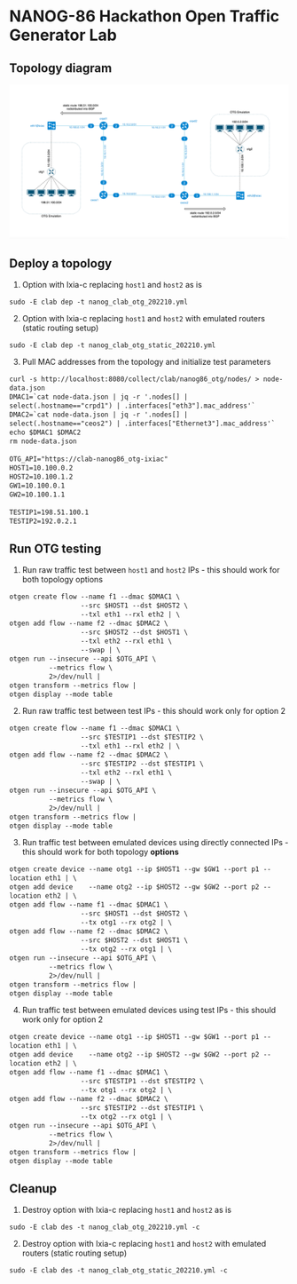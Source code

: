 # NANOG-86 Hackathon Open Traffic Generator Lab

## Topology diagram

![Diagram](images/n86-otg.png)

## Deploy a topology

1. Option with Ixia-c replacing `host1` and `host2` as is

  ```Shell
  sudo -E clab dep -t nanog_clab_otg_202210.yml
  ```

2. Option with Ixia-c replacing `host1` and `host2` with emulated routers (static routing setup)

  ```Shell
  sudo -E clab dep -t nanog_clab_otg_static_202210.yml
  ```

3. Pull MAC addresses from the topology and initialize test parameters

  ```Shell
  curl -s http://localhost:8080/collect/clab/nanog86_otg/nodes/ > node-data.json
  DMAC1=`cat node-data.json | jq -r '.nodes[] | select(.hostname=="crpd1") | .interfaces["eth3"].mac_address'`
  DMAC2=`cat node-data.json | jq -r '.nodes[] | select(.hostname=="ceos2") | .interfaces["Ethernet3"].mac_address'`
  echo $DMAC1 $DMAC2
  rm node-data.json

  OTG_API="https://clab-nanog86_otg-ixiac"
  HOST1=10.100.0.2
  HOST2=10.100.1.2
  GW1=10.100.0.1
  GW2=10.100.1.1

  TESTIP1=198.51.100.1
  TESTIP2=192.0.2.1
  ```

## Run OTG testing


1. Run raw traffic test between `host1` and `host2` IPs - this should work for both topology options

  ```Shell
  otgen create flow --name f1 --dmac $DMAC1 \
                    --src $HOST1 --dst $HOST2 \
                    --txl eth1 --rxl eth2 | \
  otgen add flow --name f2 --dmac $DMAC2 \
                    --src $HOST2 --dst $HOST1 \
                    --txl eth2 --rxl eth1 \
                    --swap | \
  otgen run --insecure --api $OTG_API \
            --metrics flow \
            2>/dev/null |
  otgen transform --metrics flow |
  otgen display --mode table
  ```

2. Run raw traffic test between test IPs - this should work only for option 2

  ```Shell
  otgen create flow --name f1 --dmac $DMAC1 \
                    --src $TESTIP1 --dst $TESTIP2 \
                    --txl eth1 --rxl eth2 | \
  otgen add flow --name f2 --dmac $DMAC2 \
                    --src $TESTIP2 --dst $TESTIP1 \
                    --txl eth2 --rxl eth1 \
                    --swap | \
  otgen run --insecure --api $OTG_API \
            --metrics flow \
            2>/dev/null |
  otgen transform --metrics flow |
  otgen display --mode table
  ```

3. Run traffic test between emulated devices using directly connected IPs - this should work for both topology **options**

  ```Shell
  otgen create device --name otg1 --ip $HOST1 --gw $GW1 --port p1 --location eth1 | \
  otgen add device    --name otg2 --ip $HOST2 --gw $GW2 --port p2 --location eth2 | \
  otgen add flow --name f1 --dmac $DMAC1 \
                    --src $HOST1 --dst $HOST2 \
                    --tx otg1 --rx otg2 | \
  otgen add flow --name f2 --dmac $DMAC2 \
                    --src $HOST2 --dst $HOST1 \
                    --tx otg2 --rx otg1 | \
  otgen run --insecure --api $OTG_API \
            --metrics flow \
            2>/dev/null |
  otgen transform --metrics flow |
  otgen display --mode table
  ```

4. Run traffic test between emulated devices using test IPs - this should work only for option 2

  ```Shell
  otgen create device --name otg1 --ip $HOST1 --gw $GW1 --port p1 --location eth1 | \
  otgen add device    --name otg2 --ip $HOST2 --gw $GW2 --port p2 --location eth2 | \
  otgen add flow --name f1 --dmac $DMAC1 \
                    --src $TESTIP1 --dst $TESTIP2 \
                    --tx otg1 --rx otg2 | \
  otgen add flow --name f2 --dmac $DMAC2 \
                    --src $TESTIP2 --dst $TESTIP1 \
                    --tx otg2 --rx otg1 | \
  otgen run --insecure --api $OTG_API \
            --metrics flow \
            2>/dev/null |
  otgen transform --metrics flow |
  otgen display --mode table
  ```


## Cleanup


1. Destroy option with Ixia-c replacing `host1` and `host2` as is

  ```Shell
  sudo -E clab des -t nanog_clab_otg_202210.yml -c
  ```

2. Destroy option with Ixia-c replacing `host1` and `host2` with emulated routers (static routing setup)

  ```Shell
  sudo -E clab des -t nanog_clab_otg_static_202210.yml -c
  ```

